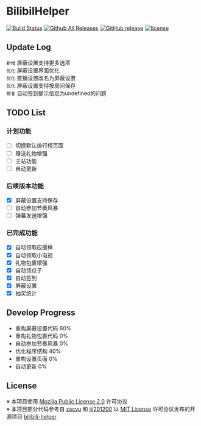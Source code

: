 # BilibilHelper

[![Build Status](https://travis-ci.org/MoeHero/BilibiliHelper.svg?branch=master)](https://travis-ci.org/MoeHero/BilibiliHelper)
[![Github All Releases](https://img.shields.io/github/downloads/MoeHero/BilibiliHelper/total.svg)](https://github.com/MoeHero/BilibiliHelper/releases)
[![GitHub release](https://img.shields.io/github/release/MoeHero/BilibiliHelper.svg)](https://github.com/MoeHero/BilibiliHelper/releases)
[![license](https://img.shields.io/badge/license-MPL--2.0-blue.svg)](https://github.com/MoeHero/BilibiliHelper/blob/master/LICENSE)

## Update Log
`新增` 屏蔽设置支持更多选项  
`优化` 屏蔽设置界面优化  
`优化` 直播设置改名为屏蔽设置  
`优化` 屏蔽设置支持按房间保存  
`修复` 自动签到提示信息为undefined的问题

## TODO List
### 计划功能
- [ ] 切换默认排行榜页面
- [ ] 赠送礼物增强
- [ ] 主站功能
- [ ] 自动更新

### 后续版本功能
- [x] 屏蔽设置支持保存
- [ ] 自动参加节奏风暴
- [ ] 弹幕发送增强

### 已完成功能
- [x] 自动领取应援棒
- [x] 自动领取小电视
- [x] 礼物包裹增强
- [x] 自动领瓜子
- [x] 自动签到
- [x] 屏蔽设置
- [x] 抽奖统计

## Develop Progress
- 重构屏蔽设置代码 80%
- 重构礼物包裹代码 0%
- 自动参加节奏风暴 0%
- 优化程序结构 40%
- 重构设置页面 0%
- 自动更新 0%

## License
※ 本项目使用 [Mozilla Public License 2.0](https://github.com/MoeHero/BilibiliHelper/blob/master/LICENSE) 许可协议  
※ 本项目部分代码参考自 [zacyu](https://github.com/zacyu) 和 [jjj201200](https://github.com/jjj201200) 以 [MIT License](https://github.com/zacyu/bilibili-helper/blob/master/LICENSE) 许可协议发布的开源项目 [bilibili-helper](https://github.com/zacyu/bilibili-helper)